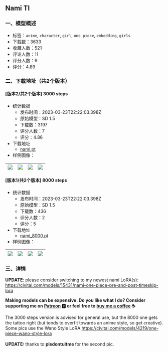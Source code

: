 ## Nami TI
### 一、模型概述

- 标签：`anime`, `character`, `girl`, `one piece`, `embedding`, `girls`
- 下载数：3633
- 收藏人数：521
- 评论人数：11
- 评分人数：9
- 评分：4.89

### 二、下载地址（共2个版本）

#### [版本2/共2个版本] 3000 steps

- 统计数据
  - 发布时间：2023-03-23T22:22:03.398Z
  - 原始模型：SD 1.5
  - 下载数：3197
  - 评分人数：7
  - 评分：4.86
- 下载地址
  - [nami.pt](https://civitai.com/api/download/models/4751)
- 样例图像：

| <img src="https://image.civitai.com/xG1nkqKTMzGDvpLrqFT7WA/38705fa0-61aa-4fea-61a6-e6f94dd7a700/width=450/33825.jpeg" /> | <img src="https://image.civitai.com/xG1nkqKTMzGDvpLrqFT7WA/03604426-0421-46f6-7c6e-8c3d5c0e4f00/width=450/38850.jpeg" /> | <img src="https://image.civitai.com/xG1nkqKTMzGDvpLrqFT7WA/b4ae7331-9375-46a2-928e-249483a4eb00/width=450/33824.jpeg" /> | <img src="https://image.civitai.com/xG1nkqKTMzGDvpLrqFT7WA/b8946600-d784-4cda-b159-d1f1edc8ec00/width=450/33821.jpeg" /> |
| ---- | ---- | ---- | ---- |

#### [版本1/共2个版本] 8000 steps

- 统计数据
  - 发布时间：2023-03-23T22:22:03.398Z
  - 原始模型：SD 1.5
  - 下载数：436
  - 评分人数：2
  - 评分：5
- 下载地址
  - [nami_8000.pt](https://civitai.com/api/download/models/4784)
- 样例图像：

| <img src="https://image.civitai.com/xG1nkqKTMzGDvpLrqFT7WA/5f11698a-9cbe-4b9e-df0e-70f111d2bc00/width=450/34229.jpeg" /> | <img src="https://image.civitai.com/xG1nkqKTMzGDvpLrqFT7WA/cd0654ba-54fe-4137-0493-7fde20b14700/width=450/34228.jpeg" /> | <img src="https://image.civitai.com/xG1nkqKTMzGDvpLrqFT7WA/3816d1e6-216d-4f69-a16a-f0fccefad400/width=450/34227.jpeg" /> | <img src="https://image.civitai.com/xG1nkqKTMzGDvpLrqFT7WA/bc0e3dc9-57e8-4315-d419-fa9ec879d500/width=450/34226.jpeg" /> |
| ---- | ---- | ---- | ---- |


### 三、详情
<p><strong>UPDATE</strong>: please consider switching to my newest nami LoRA(s): <a target="_blank" rel="ugc" href="https://civitai.com/models/15431/nami-one-piece-pre-and-post-timeskip-lora">https://civitai.com/models/15431/nami-one-piece-pre-and-post-timeskip-lora</a></p><p></p><p><strong>Making models can be expensive. Do you like what I do? Consider supporting me on </strong><a target="_blank" rel="ugc" href="https://www.patreon.com/Lykon275"><strong>Patreon</strong></a><strong> 🅿️ or feel free to </strong><a target="_blank" rel="ugc" href="https://snipfeed.co/lykon"><strong>buy me a coffee</strong></a><strong> ☕</strong></p><p></p><p>The 3000 steps version is advised for general use, but the 8000 one gets the tattoo right (but tends to overfit towards an anime style, so get creative). Some pics use the Wano Style LoRA <a target="_blank" rel="ugc" href="https://civitai.com/models/4219/one-piece-wano-style-lora">https://civitai.com/models/4219/one-piece-wano-style-lora</a> <br /><br /><strong>UPDATE: </strong>thanks to <strong>plsdontultme </strong>for the second pic.</p>